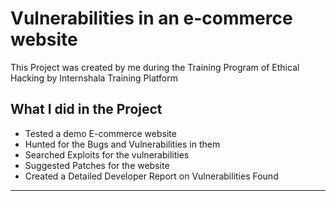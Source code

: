 # Vulnerabilities in an e-commerce website
 This Project was created by me during the Training Program of Ethical Hacking by Internshala Training Platform
## What I did in the Project
- Tested a demo E-commerce website
- Hunted for the Bugs and Vulnerabilities in them
- Searched Exploits for the vulnerabilities
- Suggested Patches for the website
- Created a Detailed Developer Report on Vulnerabilities Found
---
